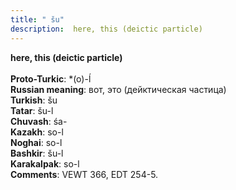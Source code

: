 ```yaml
---
title: " šu"
description:  here, this (deictic particle)
---
```

<strong> here, this (deictic particle)</strong><br><br>
<strong>Proto-Turkic</strong>:  *(o)-ĺ<br>
<strong>Russian meaning</strong>:  вот, это (дейктическая частица)<br>
<strong>Turkish</strong>:  šu<br>
<strong>Tatar</strong>:  šu-l<br>
<strong>Chuvash</strong>:  śa-<br>
<strong>Kazakh</strong>:  so-l<br>
<strong>Noghai</strong>:  so-l<br>
<strong>Bashkir</strong>:  šu-l<br>
<strong>Karakalpak</strong>:  so-l<br>
<strong>Comments</strong>:  VEWT 366, EDT 254-5.<br>


